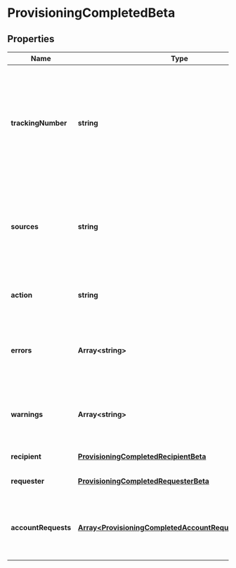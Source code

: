 # ProvisioningCompletedBeta

## Properties

Name | Type | Description | Notes
------------ | ------------- | ------------- | -------------
**trackingNumber** | **string** | The reference number of the provisioning request. Useful for tracking status in the Account Activity search interface. | [default to undefined]
**sources** | **string** | One or more sources that the provisioning transaction(s) were done against.  Sources are comma separated. | [default to undefined]
**action** | **string** | Origin of where the provisioning request came from. | [optional] [default to undefined]
**errors** | **Array&lt;string&gt;** | A list of any accumulated error messages that occurred during provisioning. | [optional] [default to undefined]
**warnings** | **Array&lt;string&gt;** | A list of any accumulated warning messages that occurred during provisioning. | [optional] [default to undefined]
**recipient** | [**ProvisioningCompletedRecipientBeta**](ProvisioningCompletedRecipientBeta.md) |  | [default to undefined]
**requester** | [**ProvisioningCompletedRequesterBeta**](ProvisioningCompletedRequesterBeta.md) |  | [optional] [default to undefined]
**accountRequests** | [**Array&lt;ProvisioningCompletedAccountRequestsInnerBeta&gt;**](ProvisioningCompletedAccountRequestsInnerBeta.md) | A list of provisioning instructions to perform on an account-by-account basis. | [default to undefined]


